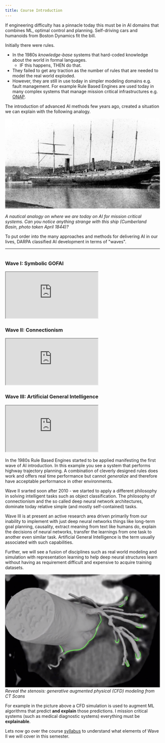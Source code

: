 ```yaml
---
title: Course Introduction
---
```


If engineering difficulty has a pinnacle today this must be in AI domains that combines ML, optimal control and planning. Self-driving cars and humanoids from Boston Dynamics fit the bill. 

Initially there were rules.

* In the 1980s *knowledge-base* systems that hard-coded knowledge about the world in formal languages.
  * IF this happens, THEN do that.
* They failed to get any traction as the number of rules that are needed to model the real world exploded.
* However, they are still in use today in simpler modeling domains e.g. fault management. For example Rule Based Engines are used today in many complex systems that manage mission critical infrastructures e.g. [ONAP](http://wiki.onap.org).

The introduction of advanced AI methods few years ago, created a situation we can explain with the following analogy.

![Cumberland Basin, April 1844](images/nautical-analogy.png)

*A nautical analogy on where we are today on AI for mission critical systems. Can you notice anything strange with this ship (Cumberland Basin, photo taken April 1844)?*

To put order into the many approaches and methods for delivering AI in our lives, DARPA classified AI development in terms of "waves". 

<section class="bg-apple" >
  <div class="wrap">
    <hr>
    <div class="grid">
      <div class="column">
        <h3>Wave I: Symbolic GOFAI</h3>
        <div class="embed">
          <iframe src="https://www.youtube.com/embed/qnKSfY_RDOU">
          </iframe>
        </div>
      </div>
      <div class="column">
        <h3>Wave II: Connectionism</h3>
        <div class="embed">
          <iframe src="https://www.youtube.com/embed/1dBLLB2qasM">
          </iframe>
          </div>
      </div>
      <div class="column">
        <h3>Wave III: Artificial General Intelligence</h3>
        <div class="embed">
          <iframe src="https://www.youtube.com/embed/LikxFZZO2sk">
          </iframe>
          </div>
      </div>
    </div>
  </div>
</section>

In the 1980s Rule Based Engines started to be applied manifesting the first wave of AI introduction. In this example you see a system that performs highway trajectory planning. A combination of cleverly designed rules does work and offers real time performance but cannot *generalize* and therefore have acceptable performance in other environments.

Wave II srarted soon after 2010 - we started to apply a different philosophy in solving intelligent tasks such as object classification. The philosophy of connectionism and the so called deep neural network architectures, dominate today relative simple (and mostly self-contained) tasks.

Wave III is at present an active research area driven primarily from our inability to implement with just deep neural networks things like long-term goal planning, causality, extract meaning from text like humans do, explain the decisions of neural networks, transfer the learnings from one task to another even similar task. Artificial General Intelligence is the term usually associated with such capabilities.

Further, we will see a fusion of disciplines such as real world modeling and simulation with representation learning to help deep neural structures learn without having as requirement difficult and expensive to acquire training datasets.

![heartflow.com](images/heartflow.png)
*Reveal the stenosis: generative augmented physical (CFD) modeling from CT Scans*

For example in the picture above a CFD simulation is used to augment ML algorithms that predict **and explain** those predictions.  I mission critical systems (such as medical diagnostic systems) everything must be  **explainable**.

Lets now go over the course [syllabus](../..) to understand what elements of Wave II we will cover in this semester. 
